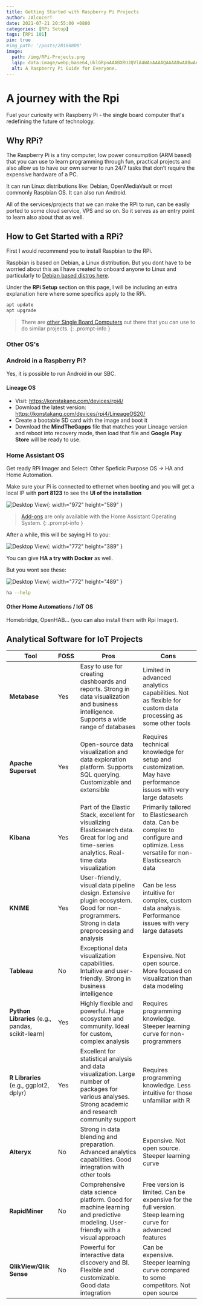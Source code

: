 ```yaml
---
title: Getting Started with Raspberry Pi Projects
author: JAlcocerT
date: 2021-07-21 20:55:00 +0800
categories: [RPi Setup]
tags: [RPi 101]
pin: true
#img_path: '/posts/20180809'
image:
  path: /img/RPi-Projects.png
  lqip: data:image/webp;base64,UklGRpoAAABXRUJQVlA4WAoAAAAQAAAADwAABwAAQUxQSDIAAAARL0AmbZurmr57yyIiqE8oiG0bejIYEQTgqiDA9vqnsUSI6H+oAERp2HZ65qP/VIAWAFZQOCBCAAAA8AEAnQEqEAAIAAVAfCWkAALp8sF8rgRgAP7o9FDvMCkMde9PK7euH5M1m6VWoDXf2FkP3BqV0ZYbO6NA/VFIAAAA
  alt: A Raspberry Pi Guide for Everyone.
---
```


# A journey with the Rpi

Fuel your curiosity with Raspberry Pi - the single board computer that's redefining the future of technology.

## Why RPi?

The Raspberry Pi is a tiny computer, low power consumption (ARM based) that you can use to learn programming through fun, practical projects and also allow us to have our own server to run 24/7 tasks that don’t require the expensive hardware of a PC.

It can run Linux distributions like: Debian, OpenMediaVault or most commonly Raspbian OS. It can also run Android.

All of the services/projects that we can make the RPi to run, can be easily ported to some cloud service, VPS and so on. So it serves as an entry point to learn also about that as well.

## How to Get Started with a RPi?

First I would recommend you to install Raspbian to the RPi.

Raspbian is based on Debian, a Linux distribution. But you dont have to be worried about this as I have created to onboard anyone to Linux and particularly to [Debian based distros here](https://jalcocert.github.io/Linux/debian/).

Under the **RPi Setup** section on this page, I will be including an extra explanation here where some specifics apply to the RPi.


```sh
apt update
apt upgrade
```

> There are [other Single Board Computers](https://fossengineer.com/testing-performance-orange-pi5-versus-raspberry-pi4/) out there that you can use to do similar projects.
{: .prompt-info }

### Other OS's

### Android in a Raspberry Pi?

Yes, it is possible to run Android in our SBC.

#### Lineage OS

* Visit: <https://konstakang.com/devices/rpi4/>
* Download the latest version: <https://konstakang.com/devices/rpi4/LineageOS20/>
* Create a bootable SD card with the image and boot it
* Download the **MindTheGapps** file that matches your Lineage version and reboot into recovery mode, then load that file and **Google Play Store** will be ready to use.

### Home Assistant OS

Get ready RPi Imager and Select: Other Speficic Purpose OS -> HA and Home Automation.

Make sure your Pi is connected to ethernet when booting and you will get a local IP with **port 8123** to see the **UI of the installation**

![Desktop View](/img/ha-installation.jpeg){: width="972" height="589" }

>  [Add-ons](https://www.home-assistant.io/addons) are only available with the Home Assistant Operating System.
{: .prompt-info }

After a while, this will be saying Hi to you:

![Desktop View](/img/ha.png){: width="772" height="389" }


You can give **HA a try with Docker** as well.

But you wont see these:

![Desktop View](/img/ha-addons.png){: width="772" height="489" }

```sh
ha --help
```

#### Other Home Automations / IoT OS

Homebridge, OpenHAB... (you can also install them with Rpi Imager).


## Analytical Software for IoT Projects

| Tool | FOSS | Pros | Cons |
|------|------|------|------|
| **Metabase** | Yes | Easy to use for creating dashboards and reports. Strong in data visualization and business intelligence. Supports a wide range of databases | Limited in advanced analytics capabilities. Not as flexible for custom data processing as some other tools |
| **Apache Superset** | Yes | Open-source data visualization and data exploration platform. Supports SQL querying. Customizable and extensible | Requires technical knowledge for setup and customization. May have performance issues with very large datasets |
| **Kibana** | Yes | Part of the Elastic Stack, excellent for visualizing Elasticsearch data. Great for log and time-series analytics. Real-time data visualization | Primarily tailored to Elasticsearch data. Can be complex to configure and optimize. Less versatile for non-Elasticsearch data |
| **KNIME** | Yes | User-friendly, visual data pipeline design. Extensive plugin ecosystem. Good for non-programmers. Strong in data preprocessing and analysis | Can be less intuitive for complex, custom data analysis. Performance issues with very large datasets |
| **Tableau** | No | Exceptional data visualization capabilities. Intuitive and user-friendly. Strong in business intelligence | Expensive. Not open source. More focused on visualization than data modeling |
| **Python Libraries** (e.g., pandas, scikit-learn) | Yes | Highly flexible and powerful. Huge ecosystem and community. Ideal for custom, complex analysis | Requires programming knowledge. Steeper learning curve for non-programmers |
| **R Libraries** (e.g., ggplot2, dplyr) | Yes | Excellent for statistical analysis and data visualization. Large number of packages for various analyses. Strong academic and research community support | Requires programming knowledge. Less intuitive for those unfamiliar with R |
| **Alteryx** | No | Strong in data blending and preparation. Advanced analytics capabilities. Good integration with other tools | Expensive. Not open source. Steeper learning curve |
| **RapidMiner** | No | Comprehensive data science platform. Good for machine learning and predictive modeling. User-friendly with a visual approach | Free version is limited. Can be expensive for the full version. Steep learning curve for advanced features |
| **QlikView/Qlik Sense** | No | Powerful for interactive data discovery and BI. Flexible and customizable. Good data integration | Can be expensive. Steeper learning curve compared to some competitors. Not open source |

<!-- 
![img-description](https://pbs.twimg.com/media/FJAFshwXoAEf9HV?format=jpg&name=large)

## Video

{% include embed/youtube.html id='Balreaj8Yqs' %}
 -->